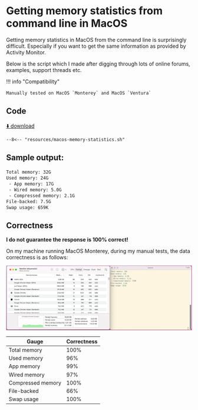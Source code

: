# Getting memory statistics from command line in MacOS

Getting memory statistics in MacOS from the command line is surprisingly difficult. Especially if you want to get the
same information as provided by Activity Monitor.

Below is the script which I made after digging through lots of online forums, examples, support threads etc.

!!! info "Compatibility"

    Manually tested on MacOS `Monterey` and MacOS `Ventura`

## Code
[⬇️ download](resources/macos-memory-statistics.sh)
```shell
--8<-- "resources/macos-memory-statistics.sh"
```

## Sample output:
```shell
Total memory: 32G
Used memory: 24G
 - App memory: 17G
 - Wired memory: 5.0G
 - Compressed memory: 2.1G
File-backed: 7.5G
Swap usage: 659K

```


## Correctness
**I do not guarantee the response is 100% correct!** 

On my machine running MacOS Monterey, during my manual tests, the data correctness is as follows:

[![Parity between the script and the Activity Monitor](resources/macos-memory-statistics-parity.png)](resources/macos-memory-statistics-parity.png)

| Gauge             | Correctness |
|-------------------|-------------|
| Total memory      | 100%        |
| Used memory       | 96%         |
 | App memory        | 99%         |
 | Wired memory      | 97%         |
 | Compressed memory | 100%        |
 | File-backed       | 66%         |
 | Swap usage        | 100%        |